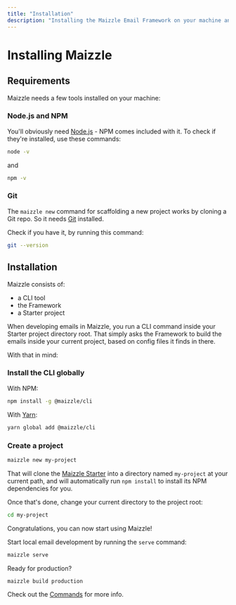 ```yaml
---
title: "Installation"
description: "Installing the Maizzle Email Framework on your machine and creating a new project"
---
```


# Installing Maizzle

## Requirements

Maizzle needs a few tools installed on your machine:

### Node.js and NPM

You'll obviously need [Node.js](https://nodejs.org/en/download/) - NPM comes included with it. To check if they're installed, use these commands:

```sh
node -v
```

and

```sh
npm -v
```

### Git

The `maizzle new` command for scaffolding a new project works by cloning a Git repo. So it needs [Git](https://help.github.com/en/articles/set-up-git#setting-up-git) installed. 

Check if you have it, by running this command:

```sh
git --version
```

## Installation

Maizzle consists of:

- a CLI tool
- the Framework
- a Starter project

When developing emails in Maizzle, you run a CLI command inside your Starter project directory root. That simply asks the Framework to build the emails inside your current project, based on config files it finds in there.

With that in mind:

### Install the CLI globally

With NPM:

```sh
npm install -g @maizzle/cli
```

With [Yarn](https://yarnpkg.com):

```sh
yarn global add @maizzle/cli
```

### Create a project

```sh
maizzle new my-project
```

That will clone the [Maizzle Starter](https://github.com/maizzle/maizzle) into a directory named `my-project` at your current path, and will automatically run `npm install` to install its NPM dependencies for you.

Once that's done, change your current directory to the project root: 

```sh
cd my-project
```

Congratulations, you can now start using Maizzle! 

Start local email development by running the `serve` command:

```sh
maizzle serve
```

Ready for production?

```sh
maizzle build production
```

Check out the [Commands](/docs/commands/) for more info.
